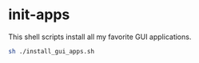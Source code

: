 # init-apps

This shell scripts install all my favorite GUI applications.

```sh
sh ./install_gui_apps.sh
```
